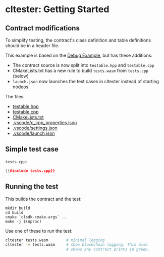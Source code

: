 # cltester: Getting Started

## Contract modifications

To simplify testing, the contract's class definition and table definitions should be in a header file.

This example is based on the [Debug Example](../../contract/debug/), but has these additions:

- The contract source is now split into `testable.hpp` and `testable.cpp`
- CMakeLists.txt has a new rule to build `tests.wasm` from `tests.cpp` (below)
- `launch.json` now launches the test cases in cltester instead of starting nodeos

The files:

- [testable.hpp](testable.hpp)
- [testable.cpp](testable.cpp)
- [CMakeLists.txt](CMakeLists.txt)
- [.vscode/c_cpp_properties.json](.vscode/c_cpp_properties.json)
- [.vscode/settings.json](.vscode/settings.json)
- [.vscode/launch.json](.vscode/launch.json)

## Simple test case

`tests.cpp`:

```cpp
{{#include tests.cpp}}
```

## Running the test

This builds the contract and the test:

```
mkdir build
cd build
cmake `clsdk-cmake-args` ..
make -j $(nproc)
```

Use one of these to run the test:

```sh
cltester tests.wasm        # minimal logging
cltester -v tests.wasm     # show blockchain logging. This also
                           # shows any contract prints in green.
```
